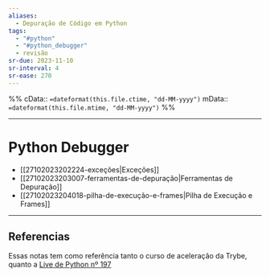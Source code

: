 ```yaml
---
aliases:
  - Depuração de Código em Python
tags:
  - "#python"
  - "#python_debugger"
  - revisão
sr-due: 2023-11-10
sr-interval: 4
sr-ease: 270
---
```

%%
cData:: `=dateformat(this.file.ctime, "dd-MM-yyyy")`
mData:: `=dateformat(this.file.mtime, "dd-MM-yyyy")`
%%

___
# Python Debugger

- [[27102023202224-exceções|Exceções]]
- [[27102023203007-ferramentas-de-depuração|Ferramentas de Depuração]]
- [[27102023204018-pilha-de-execução-e-frames|Pilha de Execução e Frames]]

---
## Referencias

Essas notas tem como referência tanto o curso de aceleração da Trybe, quanto a [Live de Python nº 197](https://www.youtube.com/watch?v=yffiyHEiUvo&ab_channel=EduardoMendes)
